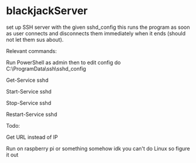 # blackjackServer
set up SSH server with the given sshd_config
this runs the program as soon as user connects and disconnects them immediately
when it ends (should not let them sus about).

Relevant commands:

Run PowerShell as admin then to edit config do C:\ProgramData\ssh\sshd_config

Get-Service sshd

Start-Service sshd

Stop-Service sshd

Restart-Service sshd


Todo:

Get URL instead of IP

Run on raspberry pi or something somehow idk you can't do Linux so figure it out
